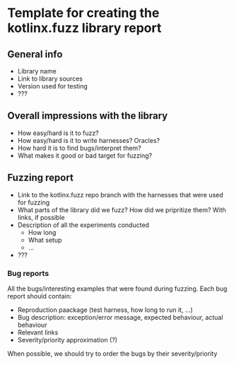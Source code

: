 # Template for creating the kotlinx.fuzz library report

## General info

* Library name
* Link to library sources
* Version used for testing
* ???

## Overall impressions with the library

* How easy/hard is it to fuzz?
* How easy/hard is it to write harnesses? Oracles?
* How hard it is to find bugs/interpret them?
* What makes it good or bad target for fuzzing?

## Fuzzing report

* Link to the kotlinx.fuzz repo branch with the harnesses that were used for fuzzing
* What parts of the library did we fuzz? How did we pripritize them? With links, if possible
* Description of all the experiments conducted
    * How long
    * What setup
    * ...
* ???


### Bug reports

All the bugs/interesting examples that were found during fuzzing. Each bug report should contain:
* Reproduction paackage (test harness, how long to run it, ...)
* Bug description: exception/error message, expected behaviour, actual behaviour
* Relevant links
* Severity/priority approximation (?)

When possible, we should try to order the bugs by their severity/priority